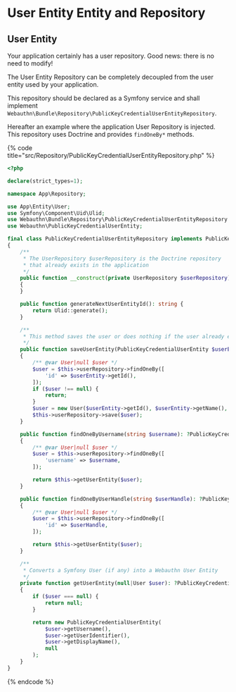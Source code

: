 # User Entity Entity and Repository

## User Entity

Your application certainly has a user repository. Good news: there is no need to modify!

The User Entity Repository can be completely decoupled from the user entity used by your application.

This repository should be declared as a Symfony service and shall implement `Webauthn\Bundle\Repository\PublicKeyCredentialUserEntityRepository`.

Hereafter an example where the application User Repository is injected. This repository uses Doctrine and provides `findOneBy*` methods.

{% code title="src/Repository/PublicKeyCredentialUserEntityRepository.php" %}
```php
<?php

declare(strict_types=1);

namespace App\Repository;

use App\Entity\User;
use Symfony\Component\Uid\Ulid;
use Webauthn\Bundle\Repository\PublicKeyCredentialUserEntityRepository as PublicKeyCredentialUserEntityRepositoryInterface;
use Webauthn\PublicKeyCredentialUserEntity;

final class PublicKeyCredentialUserEntityRepository implements PublicKeyCredentialUserEntityRepositoryInterface
{
    /**
     * The UserRepository $userRepository is the Doctrine repository
     * that already exists in the application
     */
    public function __construct(private UserRepository $userRepository)
    {
    }

    public function generateNextUserEntityId(): string {
        return Ulid::generate();
    }

    /**
     * This method saves the user or does nothing if the user already exists
     */
    public function saveUserEntity(PublicKeyCredentialUserEntity $userEntity): void
    {
        /** @var User|null $user */
        $user = $this->userRepository->findOneBy([
            'id' => $userEntity->getId(),
        ]);
        if ($user !== null) {
            return;
        }
        $user = new User($userEntity->getId(), $userEntity->getName(), $userEntity->getDisplayName());
        $this->userRepository->save($user);
    }

    public function findOneByUsername(string $username): ?PublicKeyCredentialUserEntity
    {
        /** @var User|null $user */
        $user = $this->userRepository->findOneBy([
            'username' => $username,
        ]);

        return $this->getUserEntity($user);
    }

    public function findOneByUserHandle(string $userHandle): ?PublicKeyCredentialUserEntity
    {
        /** @var User|null $user */
        $user = $this->userRepository->findOneBy([
            'id' => $userHandle,
        ]);

        return $this->getUserEntity($user);
    }

    /**
     * Converts a Symfony User (if any) into a Webauthn User Entity
     */
    private function getUserEntity(null|User $user): ?PublicKeyCredentialUserEntity
    {
        if ($user === null) {
            return null;
        }

        return new PublicKeyCredentialUserEntity(
            $user->getUsername(),
            $user->getUserIdentifier(),
            $user->getDisplayName(),
            null
        );
    }
}


```
{% endcode %}
